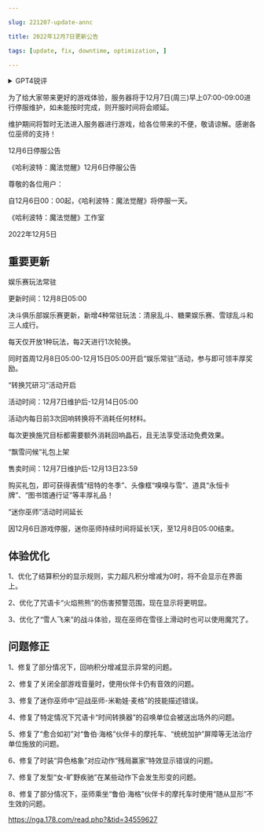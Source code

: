 ```yaml
---

slug: 221207-update-annc

title: 2022年12月7日更新公告

tags: [update, fix, downtime, optimization, ]

---
```


<details>

<summary>GPT4锐评</summary>



</details>

<!--truncate-->


为了给大家带来更好的游戏体验，服务器将于12月7日(周三)早上07:00-09:00进行停服维护，如未能按时完成，则开服时间将会顺延。

维护期间将暂时无法进入服务器进行游戏，给各位带来的不便，敬请谅解。感谢各位巫师的支持！

12月6日停服公告

《哈利波特：魔法觉醒》12月6日停服公告

尊敬的各位用户：

自12月6日00：00起，《哈利波特：魔法觉醒》将停服一天。

《哈利波特：魔法觉醒》工作室

2022年12月5日

## 重要更新
娱乐赛玩法常驻

更新时间：12月8日05:00

决斗俱乐部娱乐赛更新，新增4种常驻玩法：清泉乱斗、糖果娱乐赛、雪球乱斗和三人成行。

每天仅开放1种玩法，每2天进行1次轮换。

同时首周12月8日05:00-12月15日05:00开启“娱乐常驻”活动，参与即可领丰厚奖励。

“转换咒研习”活动开启

活动时间：12月7日维护后-12月14日05:00

活动内每日前3次回响转换将不消耗任何材料。

每次更换施咒目标都需要额外消耗回响晶石，且无法享受活动免费效果。

“飘雪问候”礼包上架

售卖时间：12月7日维护后-12月13日23:59

购买礼包，即可获得表情“纽特的冬季”、头像框“嗅嗅与雪”、道具“永恒卡牌”、“图书馆通行证”等丰厚礼品！

“迷你巫师”活动时间延长

因12月6日游戏停服，迷你巫师持续时间将延长1天，至12月8日05:00结束。

## <span id='optimization'>体验优化</span>
1、优化了结算积分的显示规则，实力超凡积分增减为0时，将不会显示在界面上。

2、优化了咒语卡“火焰熊熊”的伤害预警范围，现在显示将更明显。

3、优化了“雪人飞来”的战斗体验，现在巫师在雪径上滑动时也可以使用魔咒了。

## <span id='fix'>问题修正</span>
1、修复了部分情况下，回响积分增减显示异常的问题。

2、修复了关闭全部游戏音量时，使用伙伴卡仍有音效的问题。

3、修复了迷你巫师中“迎战巫师-米勒娃·麦格”的技能描述错误。

4、修复了特定情况下咒语卡“时间转换器”的召唤单位会被送出场外的问题。

5、修复了“愈合如初”对“鲁伯·海格”伙伴卡的摩托车、“统统加护”屏障等无法治疗单位施放的问题。

6、修复了时装“异色格象”对应动作“残局赢家”特效显示错误的问题。

7、修复了发型“女-旷野疾驰”在某些动作下会发生形变的问题。

8、修复了部分情况下，巫师乘坐“鲁伯·海格”伙伴卡的摩托车时使用“随从显形”不生效的问题。

https://nga.178.com/read.php?&tid=34559627